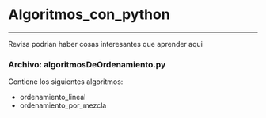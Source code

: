 <h1>Algoritmos_con_python</h1>
<hr/>
<p>Revisa podrian haber cosas interesantes que aprender aqui</p>
<article>
  <h3>Archivo: algoritmosDeOrdenamiento.py</h3>
  <p>Contiene los siguientes algoritmos: </p>
  <ul>
    <li>ordenamiento_lineal</li>
    <li>ordenamiento_por_mezcla</li>
  </ul>
</article>
